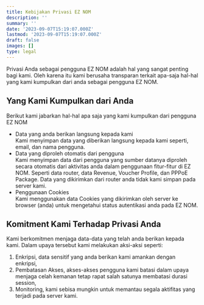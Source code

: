 ```yaml
---
title: Kebijakan Privasi EZ NOM
description: ''
summary: ''
date: '2023-09-07T15:19:07.000Z'
lastmod: '2023-09-07T15:19:07.000Z'
draft: false
images: []
type: legal
---
```


Privasi Anda sebagai pengguna EZ NOM adalah hal yang sangat penting bagi kami. Oleh karena itu kami berusaha transparan terkait apa-saja hal-hal yang kami kumpulkan dari anda sebagai pengguna EZ NOM.

## Yang Kami Kumpulkan dari Anda

Berikut kami jabarkan hal-hal apa saja yang kami kumpulkan dari pengguna EZ NOM

* Data yang anda berikan langsung kepada kami\
  Kami menyimpan data yang diberikan langsung kepada kami seperti, email, dan nama pengguna.
* Data yang diproleh otomatis dari pengguna\
  Kami menyimpan data dari pengguna yang sumber datanya diproleh secara otomatis dari aktivitas anda dalam penggunaan fitur-fitur di EZ NOM. Seperti data router, data Revenue, Voucher Profile, dan PPPoE Package. Data yang dikirimkan dari router anda tidak kami simpan pada server kami.
* Penggunaan Cookies\
  Kami menggunakan data Cookies yang dikirimkan oleh server ke browser (anda) untuk mengetahui status autentikasi anda pada EZ NOM.

## Komitment Kami Terhadap Privasi Anda

Kami berkomitmen menjaga data-data yang telah anda berikan kepada kami. Dalam upaya tersebut kami melakukan aksi-aksi seperti:

1. Enkripsi, data sensitif yang anda berikan kami amankan dengan enkripsi,
2. Pembatasan Akses, akses-akses pengguna kami batasi dalam upaya menjaga celah kemanan tetap rapat salah satunya membatasi durasi session,
3. Monitoring, kami sebisa mungkin untuk memantau segala aktifitas yang terjadi pada server kami.
